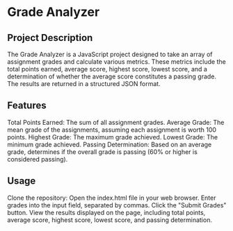 # Grade Analyzer

## Project Description
The Grade Analyzer is a JavaScript project designed to take an array of assignment grades and calculate various metrics. These metrics include the total points earned, average score, highest score, lowest score, and a determination of whether the average score constitutes a passing grade. The results are returned in a structured JSON format.

## Features
Total Points Earned: The sum of all assignment grades.
Average Grade: The mean grade of the assignments, assuming each assignment is worth 100 points.
Highest Grade: The maximum grade achieved.
Lowest Grade: The minimum grade achieved.
Passing Determination: Based on an average grade, determines if the overall grade is passing (60% or higher is considered passing).

## Usage
Clone the repository:
Open the index.html file in your web browser.
Enter grades into the input field, separated by commas.
Click the "Submit Grades" button.
View the results displayed on the page, including total points, average score, highest score, lowest score, and passing determination.

